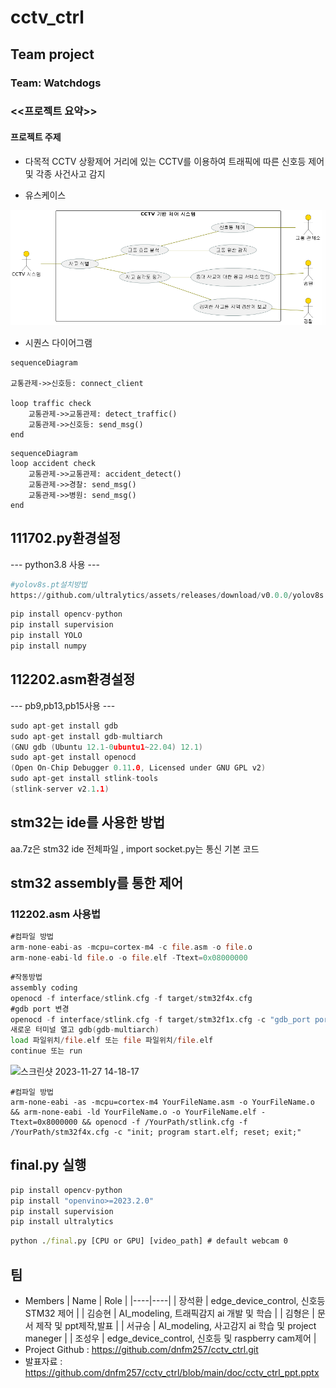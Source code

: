 # cctv_ctrl

## Team project

### Team: Watchdogs
### <<프로젝트 요약>>
#### 프로젝트 주제
* 다목적 CCTV 상황제어
거리에 있는 CCTV를 이용하여 트래픽에 따른 신호등 제어 및 각종 사건사고 감지

* 유스케이스
<img src=./doc/usecase.png>


* 시퀀스 다이어그램
```mermaid
sequenceDiagram

교통관제->>신호등: connect_client

loop traffic check
    교통관제->>교통관제: detect_traffic()
    교통관제->>신호등: send_msg()
end
```

```mermaid
sequenceDiagram
loop accident check
    교통관제->>교통관제: accident_detect()
    교통관제->>경찰: send_msg()
    교통관제->>병원: send_msg()
end
```

## 111702.py환경설정  
--- python3.8 사용 ---
```py
#yolov8s.pt설치방법
https://github.com/ultralytics/assets/releases/download/v0.0.0/yolov8s.pt
```
```py
pip install opencv-python
pip install supervision
pip install YOLO
pip install numpy
```
## 112202.asm환경설정
--- pb9,pb13,pb15사용 ---
```c
sudo apt-get install gdb
sudo apt-get install gdb-multiarch
(GNU gdb (Ubuntu 12.1-0ubuntu1~22.04) 12.1)
sudo apt-get install openocd
(Open On-Chip Debugger 0.11.0, Licensed under GNU GPL v2)
sudo apt-get install stlink-tools
(stlink-server v2.1.1)
```
## stm32는 ide를 사용한 방법
aa.7z은 stm32 ide 전체파일 , import socket.py는 통신 기본 코드

## stm32 assembly를 통한 제어
### 112202.asm 사용법
```asm
#컴파일 방법
arm-none-eabi-as -mcpu=cortex-m4 -c file.asm -o file.o
arm-none-eabi-ld file.o -o file.elf -Ttext=0x08000000 
```
```asm
#작동방법
assembly coding
openocd -f interface/stlink.cfg -f target/stm32f4x.cfg
#gdb port 변경
openocd -f interface/stlink.cfg -f target/stm32f1x.cfg -c "gdb_port port_number"
새로운 터미널 열고 gdb(gdb-multiarch)
load 파일위치/file.elf 또는 file 파일위치/file.elf
continue 또는 run
```
![스크린샷 2023-11-27 14-18-17](https://github.com/dnfm257/cctv_ctrl/assets/143377935/090bf48d-04f3-40ce-9076-e364a6f46a72)
```통합 명령
#컴파일 방법
arm-none-eabi -as -mcpu=cortex-m4 YourFileName.asm -o YourFileName.o && arm-none-eabi -ld YourFileName.o -o YourFileName.elf -Ttext=0x8000000 && openocd -f /YourPath/stlink.cfg -f /YourPath/stm32f4x.cfg -c "init; program start.elf; reset; exit;"
```

## final.py 실행
```python
pip install opencv-python
pip install "openvino>=2023.2.0"
pip install supervision
pip install ultralytics
```

```cmd
python ./final.py [CPU or GPU] [video_path] # default webcam 0
```



## 팀
* Members
  | Name | Role |
  |----|----|
  | 장석환 | edge_device_control, 신호등 STM32 제어 |
  | 김승현 | AI_modeling, 트래픽감지 ai 개발 및 학습 |
  | 김형은 | 문서 제작 및 ppt제작,발표 |
  | 서규승 | AI_modeling, 사고감지 ai 학습 및 project maneger |
  | 조성우 | edge_device_control, 신호등 및 raspberry cam제어 |
* Project Github : https://github.com/dnfm257/cctv_ctrl.git
* 발표자료 : https://github.com/dnfm257/cctv_ctrl/blob/main/doc/cctv_ctrl_ppt.pptx
